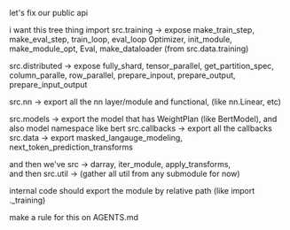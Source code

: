 let's fix our public api


i want this tree thing
import src.training -> expose make_train_step, make_eval_step, train_loop, eval_loop 
Optimizer, init_module, make_module_opt, Eval, make_dataloader (from src.data.training)

src.distributed -> expose fully_shard, tensor_parallel, get_partition_spec, column_paralle, row_parallel, prepare_inpout, prepare_output, prepare_input_output

src.nn -> export all the nn layer/module and functional, (like nn.Linear, etc)

src.models -> export the model that has WeightPlan (like BertModel), and also model namespace like bert
src.callbacks -> export all the callbacks
src.data -> export masked_langauge_modeling, next_token_prediction_transforms


and then we've src -> darray, iter_module, apply_transforms,  
and then src.util -> (gather all util from any submodule for now)


internal code should export the module by relative path (like import ._training)


make a rule for this on AGENTS.md
